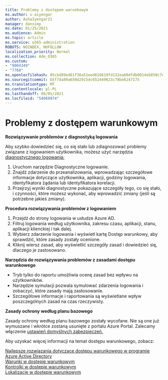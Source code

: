 ```yaml
---
title: Problemy z dostępem warunkowym
ms.author: v-aiyengar
author: AshaIyengar21
manager: dansimp
ms.date: 01/25/2021
ms.audience: Admin
ms.topic: article
ms.service: o365-administration
ROBOTS: NOINDEX, NOFOLLOW
localization_priority: Normal
ms.collection: Adm_O365
ms.custom:
- "9004349"
- "7768"
ms.openlocfilehash: 85cbd89e461f36a51eed816619fd132ea60dfdb0014eb850c7ec3f38d41e1ca2
ms.sourcegitcommit: b5f7da89a650d2915dc652449623c78be6247175
ms.translationtype: MT
ms.contentlocale: pl-PL
ms.lasthandoff: 08/05/2021
ms.locfileid: "54069974"
---
```

# <a name="conditional-access-issues"></a>Problemy z dostępem warunkowym

**Rozwiązywanie problemów z diagnostyką logowania**

Aby szybko dowiedzieć się, co się stało lub zdiagnozować problemy związane z logowaniem użytkownika, możesz użyć narzędzia [diagnostycznego logowania:](https://portal.azure.com/#blade/Microsoft_AAD_IAM/ActiveDirectoryMenuBlade/diagnose/symptomId/ms_aad_dxp_signin_caDiagnoseAndSolveSummarySymptom)

1. Uruchom narzędzie Diagnostyczne logowanie.
1. Znajdź zdarzenie do przeanalizowania, wprowadzając szczegółowe informacje dotyczące użytkownika, aplikacji, godziny logowania, identyfikatora żądania lub identyfikatora korelacji.
1. Przejrzyj wyniki diagnostyczne pokazujące szczegóły tego, co się stało, i czynności, które możesz wykonać, aby wprowadzić zmiany (jeśli są potrzebne jakieś zmiany).

**Procedura rozwiązywania problemów z logowaniem** 

1. Przejdź do strony logowania w usłudze Azure AD.
1. Filtruj logowania według użytkownika, zakresu czasu, aplikacji, stanu, aplikacji klienckiej i tak dalej.
1. Wybierz zdarzenie logowania i wyświetl kartę Dostęp warunkowy, aby sprawdzić, które zasady zostały ocenione.
1. Kliknij wiersz zasad, aby wyświetlić szczegóły zasad i dowiedzieć się, dlaczego je zastosowano.

**Narzędzia do rozwiązywania problemów z zasadami dostępu warunkowego**

- Tryb tylko do raportu umożliwia ocenę zasad bez wpływu na użytkowników.
- Narzędzie symulacji pozwala symulować zdarzenia logowania i zobaczyć, które zasady mają zastosowanie.
- Szczegółowe informacje i raportowania są wyświetlane wpływ poszczególnych zasad na czas rzeczywisty.

**Zasady ochrony według planu bazowego**

Zasady ochrony według planu bazowego zostały wycofane. Nie są one już wymuszane i wkrótce zostaną usunięte z portalu Azure Portal. Zalecamy włączenie [ustawień domyślnych zabezpieczeń.](https://docs.microsoft.com/azure/active-directory/fundamentals/concept-fundamentals-security-defaults)

Aby uzyskać więcej informacji na temat dostępu warunkowego, zobacz:

[Najlepsze rozwiązania dotyczące dostępu warunkowego w programie Azure Active Directory](https://docs.microsoft.com/azure/active-directory/conditional-access/best-practices)  
 [Warunki w dostępie warunkowym](https://docs.microsoft.com/azure/active-directory/conditional-access/best-practices)  
 [Kontrolki w dostępie warunkowym](https://docs.microsoft.com/azure/active-directory/conditional-access/controls)  
 [Lokalizacje w dostępie warunkowym](https://docs.microsoft.com/azure/active-directory/conditional-access/location-condition)
